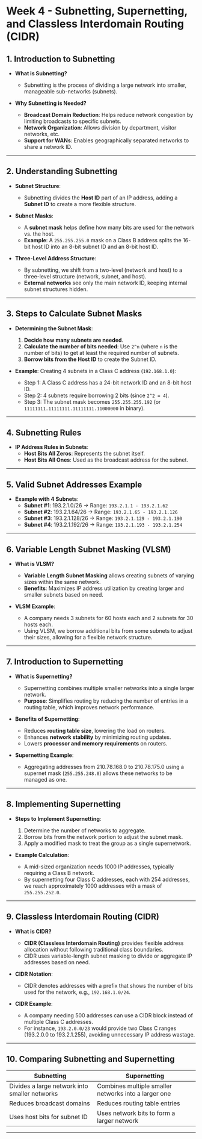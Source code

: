 # Week 4 - Subnetting, Supernetting, and Classless Interdomain Routing (CIDR)

## 1. Introduction to Subnetting
- **What is Subnetting?**
  - Subnetting is the process of dividing a large network into smaller, manageable sub-networks (subnets).
  
- **Why Subnetting is Needed?**
  - **Broadcast Domain Reduction**: Helps reduce network congestion by limiting broadcasts to specific subnets.
  - **Network Organization**: Allows division by department, visitor networks, etc.
  - **Support for WANs**: Enables geographically separated networks to share a network ID.

---

## 2. Understanding Subnetting
- **Subnet Structure**:
  - Subnetting divides the **Host ID** part of an IP address, adding a **Subnet ID** to create a more flexible structure.

- **Subnet Masks**:
  - A **subnet mask** helps define how many bits are used for the network vs. the host.
  - **Example**: A `255.255.255.0` mask on a Class B address splits the 16-bit host ID into an 8-bit subnet ID and an 8-bit host ID.
  
- **Three-Level Address Structure**:
  - By subnetting, we shift from a two-level (network and host) to a three-level structure (network, subnet, and host).
  - **External networks** see only the main network ID, keeping internal subnet structures hidden.

---

## 3. Steps to Calculate Subnet Masks
- **Determining the Subnet Mask**:
  1. **Decide how many subnets are needed**.
  2. **Calculate the number of bits needed**: Use `2^n` (where `n` is the number of bits) to get at least the required number of subnets.
  3. **Borrow bits from the Host ID** to create the Subnet ID.

- **Example**: Creating 4 subnets in a Class C address (`192.168.1.0`):
  - Step 1: A Class C address has a 24-bit network ID and an 8-bit host ID.
  - Step 2: 4 subnets require borrowing 2 bits (since `2^2 = 4`).
  - Step 3: The subnet mask becomes `255.255.255.192` (or `11111111.11111111.11111111.11000000` in binary).

---

## 4. Subnetting Rules
- **IP Address Rules in Subnets**:
  - **Host Bits All Zeros**: Represents the subnet itself.
  - **Host Bits All Ones**: Used as the broadcast address for the subnet.
  
---

## 5. Valid Subnet Addresses Example
- **Example with 4 Subnets**:
  - **Subnet #1**: 193.2.1.0/26 → Range: `193.2.1.1 - 193.2.1.62`
  - **Subnet #2**: 193.2.1.64/26 → Range: `193.2.1.65 - 193.2.1.126`
  - **Subnet #3**: 193.2.1.128/26 → Range: `193.2.1.129 - 193.2.1.190`
  - **Subnet #4**: 193.2.1.192/26 → Range: `193.2.1.193 - 193.2.1.254`

---

## 6. Variable Length Subnet Masking (VLSM)
- **What is VLSM?**
  - **Variable Length Subnet Masking** allows creating subnets of varying sizes within the same network.
  - **Benefits**: Maximizes IP address utilization by creating larger and smaller subnets based on need.

- **VLSM Example**:
  - A company needs 3 subnets for 60 hosts each and 2 subnets for 30 hosts each.
  - Using VLSM, we borrow additional bits from some subnets to adjust their sizes, allowing for a flexible network structure.

---

## 7. Introduction to Supernetting
- **What is Supernetting?**
  - Supernetting combines multiple smaller networks into a single larger network.
  - **Purpose**: Simplifies routing by reducing the number of entries in a routing table, which improves network performance.

- **Benefits of Supernetting**:
  - Reduces **routing table size**, lowering the load on routers.
  - Enhances **network stability** by minimizing routing updates.
  - Lowers **processor and memory requirements** on routers.

- **Supernetting Example**:
  - Aggregating addresses from 210.78.168.0 to 210.78.175.0 using a supernet mask (`255.255.248.0`) allows these networks to be managed as one.

---

## 8. Implementing Supernetting
- **Steps to Implement Supernetting**:
  1. Determine the number of networks to aggregate.
  2. Borrow bits from the network portion to adjust the subnet mask.
  3. Apply a modified mask to treat the group as a single supernetwork.

- **Example Calculation**:
  - A mid-sized organization needs 1000 IP addresses, typically requiring a Class B network.
  - By supernetting four Class C addresses, each with 254 addresses, we reach approximately 1000 addresses with a mask of `255.255.252.0`.

---

## 9. Classless Interdomain Routing (CIDR)
- **What is CIDR?**
  - **CIDR (Classless Interdomain Routing)** provides flexible address allocation without following traditional class boundaries.
  - CIDR uses variable-length subnet masking to divide or aggregate IP addresses based on need.

- **CIDR Notation**:
  - CIDR denotes addresses with a prefix that shows the number of bits used for the network, e.g., `192.168.1.0/24`.
  
- **CIDR Example**:
  - A company needing 500 addresses can use a CIDR block instead of multiple Class C addresses.
  - For instance, `193.2.0.0/23` would provide two Class C ranges (193.2.0.0 to 193.2.1.255), avoiding unnecessary IP address wastage.

---

## 10. Comparing Subnetting and Supernetting
| **Subnetting**                               | **Supernetting**                            |
|----------------------------------------------|---------------------------------------------|
| Divides a large network into smaller networks | Combines multiple smaller networks into a larger one |
| Reduces broadcast domains                    | Reduces routing table entries               |
| Uses host bits for subnet ID                 | Uses network bits to form a larger network  |

---

